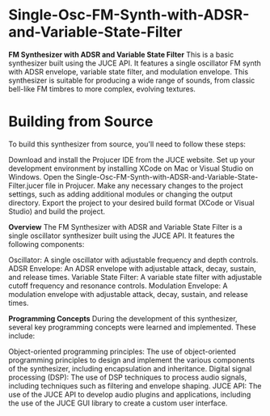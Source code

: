 # Single-Osc-FM-Synth-with-ADSR-and-Variable-State-Filter

**FM Synthesizer with ADSR and Variable State Filter**
This is a basic synthesizer built using the JUCE API. It features a single oscillator FM synth with ADSR envelope, variable state filter, and modulation envelope. This synthesizer is suitable for producing a wide range of sounds, from classic bell-like FM timbres to more complex, evolving textures.

# Building from Source
To build this synthesizer from source, you'll need to follow these steps:

Download and install the Projucer IDE from the JUCE website.
Set up your development environment by installing XCode on Mac or Visual Studio on Windows.
Open the Single-Osc-FM-Synth-with-ADSR-and-Variable-State-Filter.jucer file in Projucer.
Make any necessary changes to the project settings, such as adding additional modules or changing the output directory.
Export the project to your desired build format (XCode or Visual Studio) and build the project.

**Overview**
The FM Synthesizer with ADSR and Variable State Filter is a single oscillator synthesizer built using the JUCE API. It features the following components:

Oscillator: A single oscillator with adjustable frequency and depth controls.
ADSR Envelope: An ADSR envelope with adjustable attack, decay, sustain, and release times.
Variable State Filter: A variable state filter with adjustable cutoff frequency and resonance controls.
Modulation Envelope: A modulation envelope with adjustable attack, decay, sustain, and release times.

**Programming Concepts**
During the development of this synthesizer, several key programming concepts were learned and implemented. These include:

Object-oriented programming principles: The use of object-oriented programming principles to design and implement the various components of the synthesizer, including encapsulation and inheritance.
Digital signal processing (DSP): The use of DSP techniques to process audio signals, including techniques such as filtering and envelope shaping.
JUCE API: The use of the JUCE API to develop audio plugins and applications, including the use of the JUCE GUI library to create a custom user interface.
